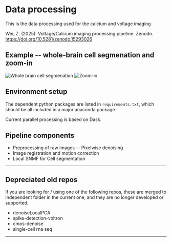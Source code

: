 # Data processing
This is the data processing used for the calcium and voltage imaging

Wei, Z. (2025). Voltage/Calcium imaging processing pipeline. Zenodo. https://doi.org/10.5281/zenodo.15293026

## Example -- whole-brain cell segmenation and zoom-in
![Whole brain cell segmenation](docs/example_cell_segments.gif)
![Zoom-in](docs/example_cell_segments_small.gif)

## Environment setup
The dependent python packages are listed in `requirements.txt`, which should be all included in a major anaconda package.

Current parallel processing is based on Dask.

## Pipeline components
* Preprocessing of raw images -- Pixelwise denoising
* Image registration and motion correction
* Local SNMF for Cell segmentation

--------------------------
## Depreciated old repos
If you are looking for / using one of the following repos, these are merged to independent folder in the current one, and they are no longer developed or supported.
* denoiseLocalPCA
* spike-detection-voltron
* cmos-denoise
* single-cell rna seq
--------------------------
